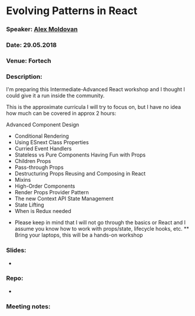# Evolving Patterns in React

### Speaker: [Alex Moldovan](https://github.com/alexnm)
### Date: 29.05.2018
### Venue: Fortech
### Description:
I'm preparing this Intermediate-Advanced React workshop and I thought I could give it a run inside the community.

This is the approximate curricula I will try to focus on, but I have no idea how much can be covered in approx 2 hours:

Advanced Component Design
- Conditional Rendering
- Using ESnext Class Properties
- Curried Event Handlers
- Stateless vs Pure Components
Having Fun with Props
- Children Props
- Pass-through Props
- Destructuring Props
Reusing and Composing in React
- Mixins
- High-Order Components
- Render Props
Provider Pattern
- The new Context API
State Management
- State Lifting
- When is Redux needed

* Please keep in mind that I will not go through the basics or React and I assume you know how to work with props/state, lifecycle hooks, etc.
** Bring your laptops, this will be a hands-on workshop

### Slides: 
* 

### Repo:
  * 

### Meeting notes:
